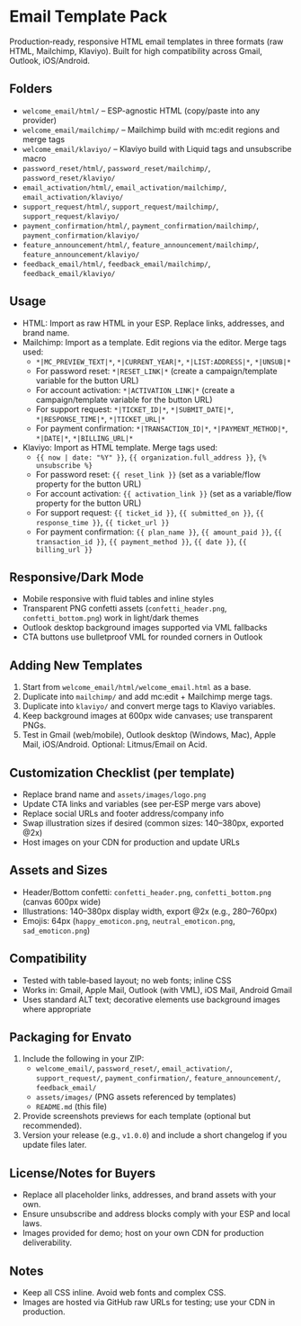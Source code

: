 # Email Template Pack

Production‑ready, responsive HTML email templates in three formats (raw HTML, Mailchimp, Klaviyo). Built for high compatibility across Gmail, Outlook, iOS/Android.

## Folders
- `welcome_email/html/` – ESP-agnostic HTML (copy/paste into any provider)
- `welcome_email/mailchimp/` – Mailchimp build with mc:edit regions and merge tags
- `welcome_email/klaviyo/` – Klaviyo build with Liquid tags and unsubscribe macro
- `password_reset/html/`, `password_reset/mailchimp/`, `password_reset/klaviyo/`
- `email_activation/html/`, `email_activation/mailchimp/`, `email_activation/klaviyo/`
- `support_request/html/`, `support_request/mailchimp/`, `support_request/klaviyo/`
- `payment_confirmation/html/`, `payment_confirmation/mailchimp/`, `payment_confirmation/klaviyo/`
- `feature_announcement/html/`, `feature_announcement/mailchimp/`, `feature_announcement/klaviyo/`
- `feedback_email/html/`, `feedback_email/mailchimp/`, `feedback_email/klaviyo/`

## Usage
- HTML: Import as raw HTML in your ESP. Replace links, addresses, and brand name.
- Mailchimp: Import as a template. Edit regions via the editor. Merge tags used:
  - `*|MC_PREVIEW_TEXT|*`, `*|CURRENT_YEAR|*`, `*|LIST:ADDRESS|*`, `*|UNSUB|*`
  - For password reset: `*|RESET_LINK|*` (create a campaign/template variable for the button URL)
  - For account activation: `*|ACTIVATION_LINK|*` (create a campaign/template variable for the button URL)
  - For support request: `*|TICKET_ID|*`, `*|SUBMIT_DATE|*`, `*|RESPONSE_TIME|*`, `*|TICKET_URL|*`
  - For payment confirmation: `*|TRANSACTION_ID|*`, `*|PAYMENT_METHOD|*`, `*|DATE|*`, `*|BILLING_URL|*`
- Klaviyo: Import as HTML template. Merge tags used:
  - `{{ now | date: "%Y" }}`, `{{ organization.full_address }}`, `{% unsubscribe %}`
  - For password reset: `{{ reset_link }}` (set as a variable/flow property for the button URL)
  - For account activation: `{{ activation_link }}` (set as a variable/flow property for the button URL)
  - For support request: `{{ ticket_id }}`, `{{ submitted_on }}`, `{{ response_time }}`, `{{ ticket_url }}`
  - For payment confirmation: `{{ plan_name }}`, `{{ amount_paid }}`, `{{ transaction_id }}`, `{{ payment_method }}`, `{{ date }}`, `{{ billing_url }}`

## Responsive/Dark Mode
- Mobile responsive with fluid tables and inline styles
- Transparent PNG confetti assets (`confetti_header.png`, `confetti_bottom.png`) work in light/dark themes
- Outlook desktop background images supported via VML fallbacks
- CTA buttons use bulletproof VML for rounded corners in Outlook

## Adding New Templates
1. Start from `welcome_email/html/welcome_email.html` as a base.
2. Duplicate into `mailchimp/` and add mc:edit + Mailchimp merge tags.
3. Duplicate into `klaviyo/` and convert merge tags to Klaviyo variables.
4. Keep background images at 600px wide canvases; use transparent PNGs.
5. Test in Gmail (web/mobile), Outlook desktop (Windows, Mac), Apple Mail, iOS/Android. Optional: Litmus/Email on Acid.

## Customization Checklist (per template)
- Replace brand name and `assets/images/logo.png`
- Update CTA links and variables (see per‑ESP merge vars above)
- Replace social URLs and footer address/company info
- Swap illustration sizes if desired (common sizes: 140–380px, exported @2x)
- Host images on your CDN for production and update URLs

## Assets and Sizes
- Header/Bottom confetti: `confetti_header.png`, `confetti_bottom.png` (canvas 600px wide)
- Illustrations: 140–380px display width, export @2x (e.g., 280–760px)
- Emojis: 64px (`happy_emoticon.png`, `neutral_emoticon.png`, `sad_emoticon.png`)

## Compatibility
- Tested with table‑based layout; no web fonts; inline CSS
- Works in: Gmail, Apple Mail, Outlook (with VML), iOS Mail, Android Gmail
- Uses standard ALT text; decorative elements use background images where appropriate

## Packaging for Envato
1. Include the following in your ZIP:
   - `welcome_email/`, `password_reset/`, `email_activation/`, `support_request/`, `payment_confirmation/`, `feature_announcement/`, `feedback_email/`
   - `assets/images/` (PNG assets referenced by templates)
   - `README.md` (this file)
2. Provide screenshots previews for each template (optional but recommended).
3. Version your release (e.g., `v1.0.0`) and include a short changelog if you update files later.

## License/Notes for Buyers
- Replace all placeholder links, addresses, and brand assets with your own.
- Ensure unsubscribe and address blocks comply with your ESP and local laws.
- Images provided for demo; host on your own CDN for production deliverability.

## Notes
- Keep all CSS inline. Avoid web fonts and complex CSS.
- Images are hosted via GitHub raw URLs for testing; use your CDN in production.
